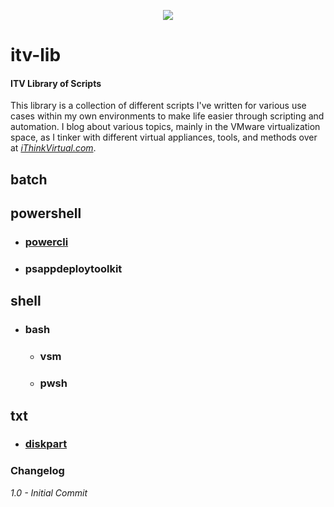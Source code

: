 <p align="center"><img src="http://ithinkvirtual.com/wp-content/uploads/2018/03/vmx_itv_bit2.png"></p>

# itv-lib

#### ITV Library of Scripts

This library is a collection of different scripts I've written for various use cases within my own environments to make life easier through scripting and automation.  I blog about various topics, mainly in the VMware virtualization space, as I tinker with different virtual appliances, tools, and methods over at [*iThinkVirtual.com*](https://ithinkvirtual.com "Check it out!").

## batch

## powershell
* ### [powercli](https://github.com/virtualex-itv/itv-lib/tree/master/powershell/powercli)
* ### psappdeploytoolkit

## shell
* ### bash
  * ### vsm
  * ### pwsh

## txt
* ### [diskpart](https://github.com/virtualex-itv/itv-lib/tree/master/txt/diskpart)



### Changelog

*1.0 - Initial Commit*
